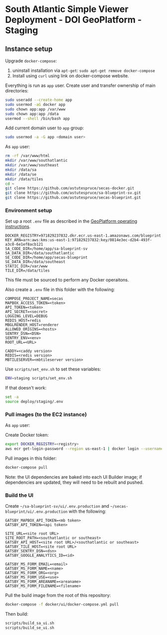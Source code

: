 # South Atlantic Simple Viewer Deployment - DOI GeoPlatform - Staging

## Instance setup

Upgrade `docker-compose`:

1. uninstall installation via `apt-get`: `sudo apt-get remove docker-compose`
2. Install using `curl` using link on docker-compose website.

Everything is run as `app` user. Create user and transfer ownership of main directories:

```bash
sudo useradd --create-home app
sudo usermod -aG docker app
sudo chown app:app /var/www
sudo chown app:app /data
usermod --shell /bin/bash app
```

Add current domain user to `app` group:

```bash
sudo usermod -a -G app <domain user>
```

As `app` user:

```bash
rm -rf /var/www/html
mkdir /var/www/southatlantic
mkdir /var/www/southeast
mkdir /data/sa
mkdir /data/se
mkdir /data/tiles
cd ~
git clone https://github.com/astutespruce/secas-docker.git
git clone https://github.com/astutespruce/sa-blueprint-sv.git
git clone https://github.com/astutespruce/secas-blueprint.git
```

### Environment setup

Set up a root `.env` file as described in the
[GeoPlatform operating instructions](../../GeoPlatform.md).

```
DOCKER_REGISTRY=971829237832.dkr.ecr.us-east-1.amazonaws.com/blueprint
KEY_ARN=arn:aws:kms:us-east-1:971829237832:key/0814e3ec-d2b4-493f-a3c0-6e1ef8acb121
SA_CODE_DIR=/home/app/sa-blueprint-sv
SA_DATA_DIR=/data/southatlantic
SE_CODE_DIR=/home/app/secas-blueprint
SE_DATA_DIR=/data/southeast
STATIC_DIR=/var/www
TILE_DIR=/data/tiles
```

This file must be sourced to perform any Docker operaitons.

Also create a `.env` file in this folder with the following:

```
COMPOSE_PROJECT_NAME=secas
MAPBOX_ACCESS_TOKEN=<token>
API_TOKEN=<token>
API_SECRET=<secret>
LOGGING_LEVEL=DEBUG
REDIS_HOST=redis
MBGLRENDER_HOST=renderer
ALLOWED_ORIGINS=<hosts>
SENTRY_DSN=<DSN>
SENTRY_ENV=<env>
ROOT_URL=<URL>

CADDY=<caddy version>
REDIS=<redis version>
MBTILESERVER=<mbtileserver version>
```

Use `scripts/set_env.sh` to set these variables:

```bash
ENV=staging scripts/set_env.sh
```

If that doesn't work:

```bash
set -a
source deploy/staging/.env
```

### Pull images (to the EC2 instance)

As `app` user:

Create Docker token:

```bash
export DOCKER_REGISTRY=<registry>
aws ecr get-login-password --region us-east-1 | docker login --username AWS --password-stdin $DOCKER_REGISTRY
```

Pull images in this folder:

```bash
docker-compose pull
```

Note: the UI dependencies are baked into each UI Builder image; if dependencies
are updated, they will need to be rebuilt and pushed.

### Build the UI

Create `~/sa-blueprint-sv/ui/.env.production` and
`~/secas-blueprint/ui/.env.production` with the following:

```
GATSBY_MAPBOX_API_TOKEN=<mb token>
GATSBY_API_TOKEN=<api token>

SITE_URL=<site root URL>
SITE_ROOT_PATH=<southatlantic or southeast>
GATSBY_API_HOST=<site root URL>/<southatlantic or southeast>
GATSBY_TILE_HOST=<site root URL>
GATSBY_SENTRY_DSN=<dsn>
GATSBY_GOOGLE_ANALYTICS_ID=<id>

GATSBY_MS_FORM_EMAIL=<email>
GATSBY_MS_FORM_NAME=<name>
GATSBY_MS_FORM_ORG=<org>
GATSBY_MS_FORM_USE=<use>
GATSBY_MS_FORM_AREANAME=<areaname>
GATSBY_MS_FORM_FILENAME=<filename>
```

Pull the build image from the root of this repository:

```bash
docker-compose -f docker/ui/docker-compose.yml pull
```

Then build:

```bash
scripts/build_sa_ui.sh
scripts/build_se_ui.sh
```
